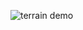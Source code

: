 ![terrain demo](https://github.com/Nau3D/nau/blob/master/head/projects/geometryTerrain/terrain.jpg)
